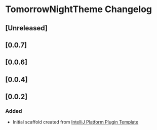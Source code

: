 <!-- Keep a Changelog guide -> https://keepachangelog.com -->

# TomorrowNightTheme Changelog

## [Unreleased]
## [0.0.7]
## [0.0.6]
## [0.0.4]
## [0.0.2]
### Added
- Initial scaffold created from [IntelliJ Platform Plugin Template](https://github.com/JetBrains/intellij-platform-plugin-template)
